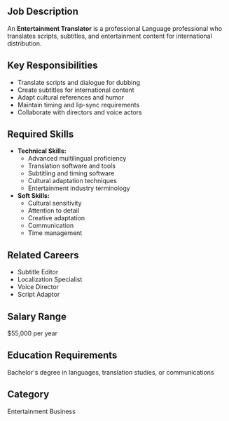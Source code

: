 ## Job Description
An **Entertainment Translator** is a professional Language professional who translates scripts, subtitles, and entertainment content for international distribution.

## Key Responsibilities
- Translate scripts and dialogue for dubbing
- Create subtitles for international content
- Adapt cultural references and humor
- Maintain timing and lip-sync requirements
- Collaborate with directors and voice actors

## Required Skills
- **Technical Skills:**
  - Advanced multilingual proficiency
  - Translation software and tools
  - Subtitling and timing software
  - Cultural adaptation techniques
  - Entertainment industry terminology
- **Soft Skills:**
  - Cultural sensitivity
  - Attention to detail
  - Creative adaptation
  - Communication
  - Time management

## Related Careers
- Subtitle Editor
- Localization Specialist
- Voice Director
- Script Adaptor

## Salary Range
$55,000 per year

## Education Requirements
Bachelor's degree in languages, translation studies, or communications

## Category
Entertainment Business
